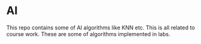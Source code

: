 # AI
This repo contains some of AI algorithms like KNN etc. This is all related to course work.
These are some of algorithms implemented in labs.
